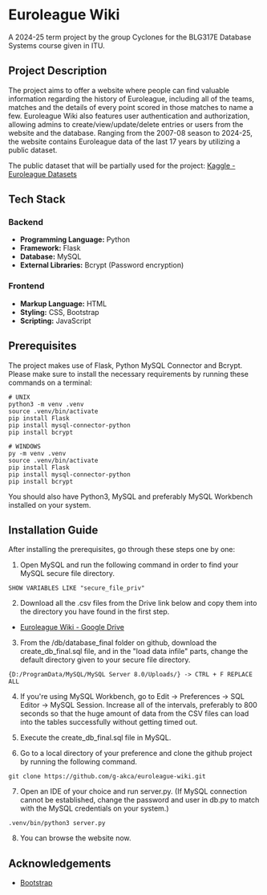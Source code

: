 # Euroleague Wiki
A 2024-25 term project by the group Cyclones for the BLG317E Database Systems course given in ITU.

## Project Description
The project aims to offer a website where people can find valuable information regarding the history of Euroleague, including all of the teams, matches and the details of every point scored in those matches to name a few. Euroleague Wiki also features user authentication and authorization, allowing admins to create/view/update/delete entries or users from the website and the database. Ranging from the 2007-08 season to 2024-25, the website contains Euroleague data of the last 17 years by utilizing a public dataset.

The public dataset that will be partially used for the project: [Kaggle - Euroleague Datasets](https://www.kaggle.com/datasets/babissamothrakis/euroleague-datasets "Kaggle - Euroleague Datasets")

## Tech Stack
### Backend
- **Programming Language:** Python
- **Framework:** Flask
- **Database:** MySQL
- **External Libraries:** Bcrypt (Password encryption)
### Frontend
- **Markup Language:** HTML
- **Styling:** CSS, Bootstrap
- **Scripting:** JavaScript

## Prerequisites
The project makes use of Flask, Python MySQL Connector and Bcrypt. Please make sure to install the necessary requirements by running these commands on a terminal:
```
# UNIX
python3 -m venv .venv
source .venv/bin/activate
pip install Flask
pip install mysql-connector-python
pip install bcrypt
```
```
# WINDOWS
py -m venv .venv
source .venv/bin/activate
pip install Flask
pip install mysql-connector-python
pip install bcrypt
```
You should also have Python3, MySQL and preferably MySQL Workbench installed on your system.

## Installation Guide
After installing the prerequisites, go through these steps one by one:
1. Open MySQL and run the following command in order to find your MySQL secure file directory.
```
SHOW VARIABLES LIKE "secure_file_priv"
```
2. Download all the .csv files from the Drive link below and copy them into the directory you have found in the first step.
   
- [Euroleague Wiki - Google Drive](https://drive.google.com/drive/folders/1zTKZ5-p6dJxQMiqAzx1hXLQBIRJp8dwe?usp=drive_link "Euroleague Wiki - Google Drive")

3. From the /db/database_final folder on github, download the create_db_final.sql file, and in the "load data infile" parts, change the default directory given to your secure file directory.
```
{D:/ProgramData/MySQL/MySQL Server 8.0/Uploads/} -> CTRL + F REPLACE ALL
```
4. If you're using MySQL Workbench, go to Edit -> Preferences -> SQL Editor -> MySQL Session. Increase all of the intervals, preferably to 800 seconds so that the huge amount of data from the CSV files can load into the tables successfully without getting timed out.

5. Execute the create_db_final.sql file in MySQL.

6. Go to a local directory of your preference and clone the github project by running the following command.
```
git clone https://github.com/g-akca/euroleague-wiki.git
```
7. Open an IDE of your choice and run server.py. (If MySQL connection cannot be established, change the password and user in db.py to match with the MySQL credentials on your system.)
```
.venv/bin/python3 server.py
```
8. You can browse the website now.

## Acknowledgements
- [Bootstrap](https://getbootstrap.com/docs/5.3/getting-started/introduction/ "Bootstrap")
